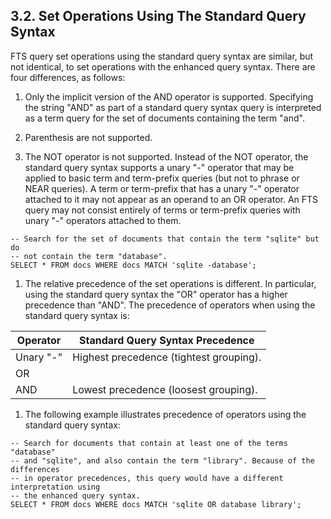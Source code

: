 ## 3\.2\. Set Operations Using The Standard Query Syntax



 FTS query set operations using the standard query syntax are similar, but
 not identical, to set operations with the enhanced query syntax. There
 are four differences, as follows:



1. Only the implicit version of the AND operator is supported.
 Specifying the string "AND" as part of a standard query syntax query is
 interpreted as a term query for the set of documents containing the term
 "and".


1. Parenthesis are not supported.


1. The NOT operator is not supported. Instead of the NOT
 operator, the standard query syntax supports a unary "\-" operator that
 may be applied to basic term and term\-prefix queries (but not to phrase
 or NEAR queries). A term or term\-prefix that has a unary "\-" operator
 attached to it may not appear as an operand to an OR operator. An FTS
 query may not consist entirely of terms or term\-prefix queries with unary
 "\-" operators attached to them.



```
-- Search for the set of documents that contain the term "sqlite" but do
-- not contain the term "database".
SELECT * FROM docs WHERE docs MATCH 'sqlite -database';

```

1. The relative precedence of the set operations is different.
 In particular, using the standard query syntax the "OR" operator has a
 higher precedence than "AND". The precedence of operators when using the
 standard query syntax is:




| Operator | Standard Query Syntax Precedence |
| --- | --- |
| Unary "\-" | Highest precedence (tightest grouping). |
| OR |  |
| AND | Lowest precedence (loosest grouping). |


1. The following example illustrates precedence of operators using the standard
 query syntax:



```
-- Search for documents that contain at least one of the terms "database"
-- and "sqlite", and also contain the term "library". Because of the differences
-- in operator precedences, this query would have a different interpretation using
-- the enhanced query syntax.
SELECT * FROM docs WHERE docs MATCH 'sqlite OR database library';

```



